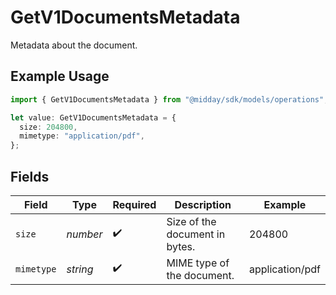 # GetV1DocumentsMetadata

Metadata about the document.

## Example Usage

```typescript
import { GetV1DocumentsMetadata } from "@midday/sdk/models/operations";

let value: GetV1DocumentsMetadata = {
  size: 204800,
  mimetype: "application/pdf",
};
```

## Fields

| Field                          | Type                           | Required                       | Description                    | Example                        |
| ------------------------------ | ------------------------------ | ------------------------------ | ------------------------------ | ------------------------------ |
| `size`                         | *number*                       | :heavy_check_mark:             | Size of the document in bytes. | 204800                         |
| `mimetype`                     | *string*                       | :heavy_check_mark:             | MIME type of the document.     | application/pdf                |